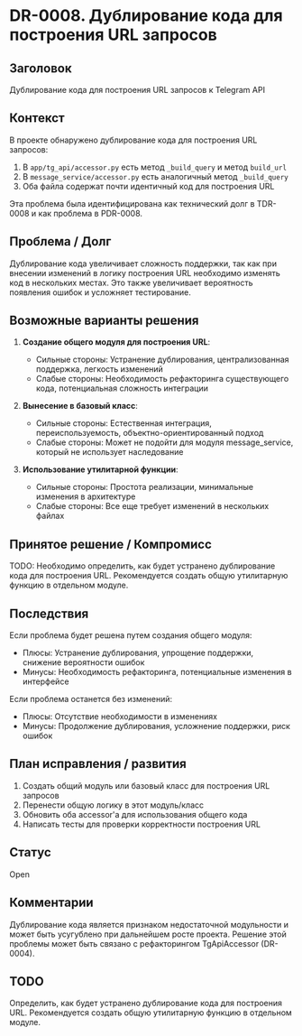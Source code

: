 # DR-0008. Дублирование кода для построения URL запросов

## Заголовок
Дублирование кода для построения URL запросов к Telegram API

## Контекст
В проекте обнаружено дублирование кода для построения URL запросов:
1. В `app/tg_api/accessor.py` есть метод `_build_query` и метод `build_url`
2. В `message_service/accessor.py` есть аналогичный метод `_build_query`
3. Оба файла содержат почти идентичный код для построения URL

Эта проблема была идентифицирована как технический долг в TDR-0008 и как проблема в PDR-0008.

## Проблема / Долг
Дублирование кода увеличивает сложность поддержки, так как при внесении изменений в логику построения URL необходимо изменять код в нескольких местах. Это также увеличивает вероятность появления ошибок и усложняет тестирование.

## Возможные варианты решения

1. **Создание общего модуля для построения URL**:
   - Сильные стороны: Устранение дублирования, централизованная поддержка, легкость изменений
   - Слабые стороны: Необходимость рефакторинга существующего кода, потенциальная сложность интеграции

2. **Вынесение в базовый класс**:
   - Сильные стороны: Естественная интеграция, переиспользуемость, объектно-ориентированный подход
   - Слабые стороны: Может не подойти для модуля message_service, который не использует наследование

3. **Использование утилитарной функции**:
   - Сильные стороны: Простота реализации, минимальные изменения в архитектуре
   - Слабые стороны: Все еще требует изменений в нескольких файлах

## Принятое решение / Компромисс
TODO: Необходимо определить, как будет устранено дублирование кода для построения URL. Рекомендуется создать общую утилитарную функцию в отдельном модуле.

## Последствия
Если проблема будет решена путем создания общего модуля:
- Плюсы: Устранение дублирования, упрощение поддержки, снижение вероятности ошибок
- Минусы: Необходимость рефакторинга, потенциальные изменения в интерфейсе

Если проблема останется без изменений:
- Плюсы: Отсутствие необходимости в изменениях
- Минусы: Продолжение дублирования, усложнение поддержки, риск ошибок

## План исправления / развития
1. Создать общий модуль или базовый класс для построения URL запросов
2. Перенести общую логику в этот модуль/класс
3. Обновить оба accessor'а для использования общего кода
4. Написать тесты для проверки корректности построения URL

## Статус
Open

## Комментарии
Дублирование кода является признаком недостаточной модульности и может быть усугублено при дальнейшем росте проекта. Решение этой проблемы может быть связано с рефакторингом TgApiAccessor (DR-0004).

## TODO
Определить, как будет устранено дублирование кода для построения URL. Рекомендуется создать общую утилитарную функцию в отдельном модуле.